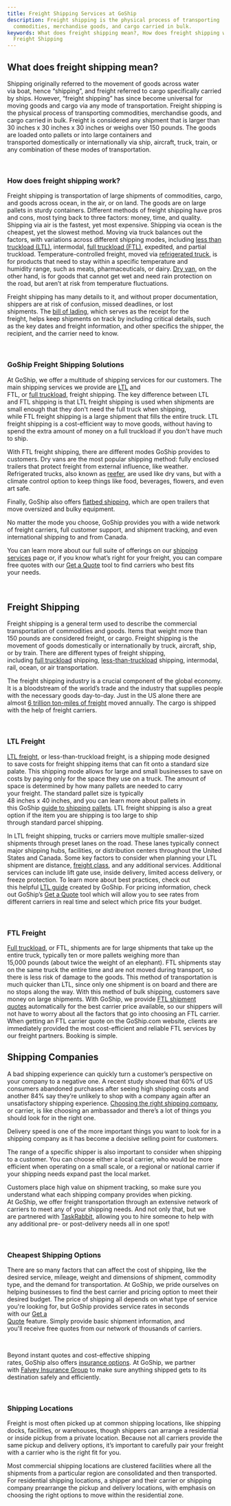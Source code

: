 ```yaml
---
title: Freight Shipping Services at GoShip
description: Freight shipping is the physical process of transporting
  commodities, merchandise goods, and cargo carried in bulk.
keywords: What does freight shipping mean?, How does freight shipping work?
  Freight Shipping
---
```

## What does freight shipping mean? 

Shipping originally referred to the movement of goods across water via boat, hence “shipping”, and freight referred to cargo specifically carried by ships. However, “freight shipping” has since become universal for moving goods and cargo via any mode of transportation. Freight shipping is the physical process of transporting commodities, merchandise goods, and cargo carried in bulk. Freight is considered any shipment that is larger than 30 inches x 30 inches x 30 inches or weighs over 150 pounds. The goods are loaded onto pallets or into large containers and transported domestically or internationally via ship, aircraft, truck, train, or any combination of these modes of transportation.  

 

### How does freight shipping work? 

Freight shipping is transportation of large shipments of commodities, cargo, and goods across ocean, in the air, or on land. The goods are on large pallets in sturdy containers. Different methods of freight shipping have pros and cons, most tying back to three factors: money, time, and quality. Shipping via air is the fastest, yet most expensive. Shipping via ocean is the cheapest, yet the slowest method. Moving via truck balances out the factors, with variations across different shipping modes, including [less than truckload (LTL)](https://www.goship.com/shipping-services/ltl-freight-shipping/), intermodal, [full truckload (FTL)](https://www.goship.com/shipping-services/quote-ftl), expedited, and partial truckload. Temperature-controlled freight, moved via [refrigerated truck](https://www.goship.com/blog/what-is-refrigerated-shipping-and-how-does-it-work/), is for products that need to stay within a specific temperature and humidity range, such as meats, pharmaceuticals, or dairy. [Dry van,](https://www.goship.com/blog/what-is-dry-van-shipping/) on the other hand, is for goods that cannot get wet and need rain protection on the road, but aren’t at risk from temperature fluctuations. 

Freight shipping has many details to it, and without proper documentation, shippers are at risk of confusion, missed deadlines, or lost shipments. The [bill of lading](https://www.goship.com/blog/what-is-the-bill-of-lading-bol/), which serves as the receipt for the freight, helps keep shipments on track by including critical details, such as the key dates and freight information, and other specifics the shipper, the recipient, and the carrier need to know.  

 

### GoShip Freight Shipping Solutions 

At GoShip, we offer a multitude of shipping services for our customers. The main shipping services we provide are [LTL](https://www.goship.com/shipping-services/ltl-freight-shipping/) and FTL, or [full truckload](https://www.goship.com/shipping-services/truckload-freight-shipping/), freight shipping. The key difference between LTL and FTL shipping is that LTL freight shipping is used when shipments are small enough that they don't need the full truck when shipping, while FTL freight shipping is a large shipment that fills the entire truck. LTL freight shipping is a cost-efficient way to move goods, without having to spend the extra amount of money on a full truckload if you don't have much to ship. 

With FTL freight shipping, there are different modes GoShip provides to customers. Dry vans are the most popular shipping method: fully enclosed trailers that protect freight from external influence, like weather. Refrigerated trucks, also known as [reefer](https://www.goship.com/blog/what-is-refrigerated-shipping-and-how-does-it-work/), are used like dry vans, but with a climate control option to keep things like food, beverages, flowers, and even art safe. 

Finally, GoShip also offers [flatbed shipping](https://www.goship.com/blog/what-is-flatbed-shipping/), which are open trailers that move oversized and bulky equipment. 

No matter the mode you choose, GoShip provides you with a wide network of freight carriers, full customer support, and shipment tracking, and even international shipping to and from Canada. 

You can learn more about our full suite of offerings on our [shipping services](https://www.goship.com/shipping-services/) page or, if you know what’s right for your freight, you can compare free quotes with our [Get a Quote](https://www.goship.com/shipping-services/quote-ltl) tool to find carriers who best fits your needs. 

 

## Freight Shipping 

Freight shipping is a general term used to describe the commercial transportation of commodities and goods. Items that weight more than 150 pounds are considered freight, or cargo. Freight shipping is the movement of goods domestically or internationally by truck, aircraft, ship, or by train. There are different types of freight shipping, including [full truckload](https://www.goship.com/shipping-services/truckload-freight-shipping/) shipping, [less-than-truckload](https://www.goship.com/shipping-services/ltl-freight-shipping/) shipping, intermodal, rail, ocean, or air transportation. 

The freight shipping industry is a crucial component of the global economy. It is a bloodstream of the world’s trade and the industry that supplies people with the necessary goods day-to-day. Just in the US alone there are almost [6 trillion ton-miles of freight](https://www.statista.com/statistics/185872/total-us-ton-miles-of-freight-since-1980/) moved annually. The cargo is shipped with the help of freight carriers.  

 

### LTL Freight 

[LTL freight](https://www.goship.com/shipping-services/ltl-freight-shipping/), or less-than-truckload freight, is a shipping mode designed to save costs for freight shipping items that can fit onto a standard size palate. This shipping mode allows for large and small businesses to save on costs by paying only for the space they use on a truck. The amount of space is determined by how many pallets are needed to carry your freight. The standard pallet size is typically 48 inches x 40 inches, and you can learn more about pallets in this GoShip [guide to shipping pallets](https://www.goship.com/blog/a-guide-to-different-types-of-shipping-pallets/). LTL freight shipping is also a great option if the item you are shipping is too large to ship through standard parcel shipping.  

In LTL freight shipping, trucks or carriers move multiple smaller-sized shipments through preset lanes on the road. These lanes typically connect major shipping hubs, facilities, or distribution centers throughout the United States and Canada. Some key factors to consider when planning your LTL shipment are distance, [freight class](https://www.goship.com/blog/blog-everything-you-need-to-know-about-ltl-freight-class/), and any additional services. Additional services can include lift gate use, inside delivery, limited access delivery, or freeze protection. To learn more about best practices, check out this helpful [LTL guide](https://www.goship.com/shipping-services/ltl-freight-shipping/) created by GoShip. For pricing information, check out GoShip’s [Get a Quote](https://www.goship.com/shipping-services/quote-ltl) tool which will allow you to see rates from different carriers in real time and select which price fits your budget.  

 

### FTL Freight 

[Full truckload](https://www.goship.com/shipping-services/truckload-freight-shipping/), or FTL, shipments are for large shipments that take up the entire truck, typically ten or more pallets weighing more than 15,000 pounds (about twice the weight of an elephant). FTL shipments stay on the same truck the entire time and are not moved during transport, so there is less risk of damage to the goods. This method of transportation is much quicker than LTL, since only one shipment is on board and there are no stops along the way. With this method of bulk shipping, customers save money on large shipments. With GoShip, we provide [FTL shipment quotes](https://www.goship.com/faq/truckload-quote/) automatically for the best carrier price available, so our shippers will not have to worry about all the factors that go into choosing an FTL carrier. When getting an FTL carrier quote on the GoShip.com website, clients are immediately provided the most cost-efficient and reliable FTL services by our freight partners. Booking is simple. 



## Shipping Companies  

A bad shipping experience can quickly turn a customer’s perspective on your company to a negative one. A recent study showed that 60% of US consumers abandoned purchases after seeing high shipping costs and another 84% say they’re unlikely to shop with a company again after an unsatisfactory shipping experience. [Choosing the right shipping company](https://www.goship.com/blog/how-to-choose-the-right-ltl-carriers/), or carrier, is like choosing an ambassador and there’s a lot of things you should look for in the right one.  

Delivery speed is one of the more important things you want to look for in a shipping company as it has become a decisive selling point for customers. 

The range of a specific shipper is also important to consider when shipping to a customer. You can choose either a local carrier, who would be more efficient when operating on a small scale, or a regional or national carrier if your shipping needs expand past the local market. 

Customers place high value on shipment tracking, so make sure you understand what each shipping company provides when picking. At GoShip, we offer freight transportation through an extensive network of carriers to meet any of your shipping needs. And not only that, but we are partnered with [TaskRabbit,](https://www.goship.com/resources/get-help-with-taskrabbit/) allowing you to hire someone to help with any additional pre- or post-delivery needs all in one spot! 

 

### Cheapest Shipping Options 

There are so many factors that can affect the cost of shipping, like the desired service, mileage, weight and dimensions of shipment, commodity type, and the demand for transportation. At GoShip, we pride ourselves on helping businesses to find the best carrier and pricing option to meet their desired budget. The price of shipping all depends on what type of service you're looking for, but GoShip provides service rates in seconds with our [Get a Quote](https://goship.com/) feature. Simply provide basic shipment information, and you'll receive free quotes from our network of thousands of carriers. 

  

Beyond instant quotes and cost-effective shipping rates, GoShip also offers [insurance options](https://www.goship.com/resources/freight-insurance/). At GoShip, we partner with [Falvey Insurance Group](http://falveyshippers.com/) to make sure anything shipped gets to its destination safely and efficiently. 

 

### Shipping Locations 

Freight is most often picked up at common shipping locations, like shipping docks, facilities, or warehouses, though shippers can arrange a residential or inside pickup from a private location. Because not all carriers provide the same pickup and delivery options, it’s important to carefully pair your freight with a carrier who is the right fit for you. 

Most commercial shipping locations are clustered facilities where all the shipments from a particular region are consolidated and then transported. For residential shipping locations, a shipper and their carrier or shipping company prearrange the pickup and delivery locations, with emphasis on choosing the right options to move within the residential zone.